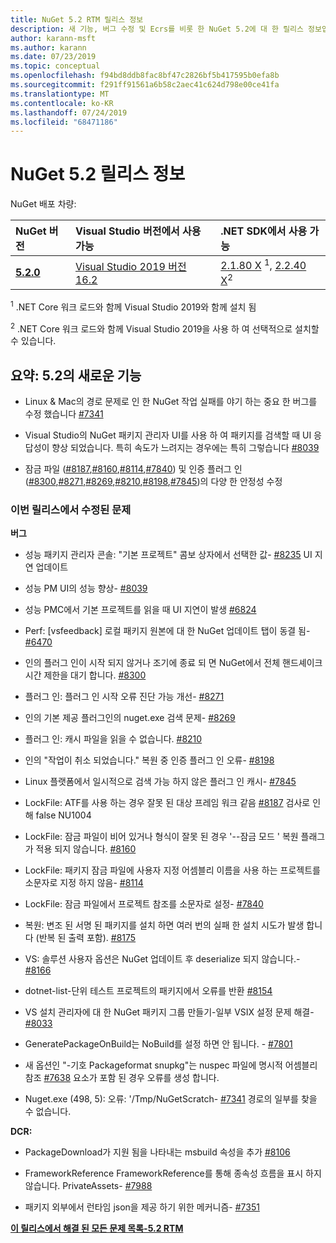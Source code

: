 ```yaml
---
title: NuGet 5.2 RTM 릴리스 정보
description: 새 기능, 버그 수정 및 Ecrs를 비롯 한 NuGet 5.2에 대 한 릴리스 정보입니다.
author: karann-msft
ms.author: karann
ms.date: 07/23/2019
ms.topic: conceptual
ms.openlocfilehash: f94bd8ddb8fac8bf47c2826bf5b417595b0efa8b
ms.sourcegitcommit: f291ff91561a6b58c2aec41c624d798e00ce41fa
ms.translationtype: MT
ms.contentlocale: ko-KR
ms.lasthandoff: 07/24/2019
ms.locfileid: "68471186"
---
```

# <a name="nuget-52-release-notes"></a>NuGet 5.2 릴리스 정보

NuGet 배포 차량:

| NuGet 버전 | Visual Studio 버전에서 사용 가능| .NET SDK에서 사용 가능|
|:---|:---|:---|
| [**5.2.0**](https://nuget.org/downloads) | [Visual Studio 2019 버전 16.2](https://visualstudio.microsoft.com/downloads/) | [2.1.80 X](https://dotnet.microsoft.com/download/dotnet-core/2.1) <sup>1</sup>, [2.2.40 X](https://dotnet.microsoft.com/download/dotnet-core/2.2)<sup>2</sup> |

<sup>1</sup> .NET Core 워크 로드와 함께 Visual Studio 2019와 함께 설치 됨 

<sup>2</sup> .NET Core 워크 로드와 함께 Visual Studio 2019을 사용 하 여 선택적으로 설치할 수 있습니다.

## <a name="summary-whats-new-in-52"></a>요약: 5.2의 새로운 기능

* Linux & Mac의 경로 문제로 인 한 NuGet 작업 실패를 야기 하는 중요 한 버그를 수정 했습니다 [#7341](https://github.com/NuGet/Home/issues/7341)

* Visual Studio의 NuGet 패키지 관리자 UI를 사용 하 여 패키지를 검색할 때 UI 응답성이 향상 되었습니다. 특히 속도가 느려지는 경우에는 특히 그렇습니다 [#8039](https://github.com/NuGet/Home/issues/8039)

* 잠금 파일 ([#8187](https://github.com/NuGet/Home/issues/8187),[#8160](https://github.com/NuGet/Home/issues/8160),[#8114](https://github.com/NuGet/Home/issues/8114),[#7840](https://github.com/NuGet/Home/issues/7840)) 및 인증 플러그 인 ([#8300](https://github.com/NuGet/Home/issues/8300),[#8271](https://github.com/NuGet/Home/issues/8271),[#8269](https://github.com/NuGet/Home/issues/8269),[#8210](https://github.com/NuGet/Home/issues/8210),[#8198](https://github.com/NuGet/Home/issues/8198),[#7845](https://github.com/NuGet/Home/issues/7845))의 다양 한 안정성 수정

### <a name="issues-fixed-in-this-release"></a>이번 릴리스에서 수정된 문제

**버그**

* 성능 패키지 관리자 콘솔:  "기본 프로젝트" 콤보 상자에서 선택한 값- [#8235](https://github.com/NuGet/Home/issues/8235) UI 지연 업데이트

* 성능 PM UI의 성능 향상- [#8039](https://github.com/NuGet/Home/issues/8039)

* 성능 PMC에서 기본 프로젝트를 읽을 때 UI 지연이 발생 [#6824](https://github.com/NuGet/Home/issues/6824)

* Perf: [vsfeedback] 로컬 패키지 원본에 대 한 NuGet 업데이트 탭이 동결 됨- [#6470](https://github.com/NuGet/Home/issues/6470)

* 인의  플러그 인이 시작 되지 않거나 조기에 종료 되 면 NuGet에서 전체 핸드셰이크 시간 제한을 대기 합니다. [#8300](https://github.com/NuGet/Home/issues/8300)

* 플러그 인: 플러그 인 시작 오류 진단 가능 개선- [#8271](https://github.com/NuGet/Home/issues/8271)

* 인의 기본 제공 플러그인의 nuget.exe 검색 문제- [#8269](https://github.com/NuGet/Home/issues/8269)

* 플러그 인: 캐시 파일을 읽을 수 없습니다. [#8210](https://github.com/NuGet/Home/issues/8210)

* 인의  "작업이 취소 되었습니다." 복원 중 인증 플러그 인 오류- [#8198](https://github.com/NuGet/Home/issues/8198)

* Linux 플랫폼에서 일시적으로 검색 가능 하지 않은 플러그 인 캐시- [#7845](https://github.com/NuGet/Home/issues/7845)

* LockFile: ATF를 사용 하는 경우 잘못 된 대상 프레임 워크 같음 [#8187](https://github.com/NuGet/Home/issues/8187) 검사로 인해 false NU1004

* LockFile: 잠금 파일이 비어 있거나 형식이 잘못 된 경우 '--잠금 모드 ' 복원 플래그가 적용 되지 않습니다. [#8160](https://github.com/NuGet/Home/issues/8160)

* LockFile: 패키지 잠금 파일에 사용자 지정 어셈블리 이름을 사용 하는 프로젝트를 소문자로 지정 하지 않음- [#8114](https://github.com/NuGet/Home/issues/8114)

* LockFile: 잠금 파일에서 프로젝트 참조를 소문자로 설정- [#7840](https://github.com/NuGet/Home/issues/7840)

* 복원: 변조 된 서명 된 패키지를 설치 하면 여러 번의 실패 한 설치 시도가 발생 합니다 (반복 된 출력 포함). [#8175](https://github.com/NuGet/Home/issues/8175)

* VS: 솔루션 사용자 옵션은 NuGet 업데이트 후 deserialize 되지 않습니다.- [#8166](https://github.com/NuGet/Home/issues/8166)

* dotnet-list-단위 테스트 프로젝트의 패키지에서 오류를 반환 [#8154](https://github.com/NuGet/Home/issues/8154)

* VS 설치 관리자에 대 한 NuGet 패키지 그룹 만들기-일부 VSIX 설정 문제 해결- [#8033](https://github.com/NuGet/Home/issues/8033)

* GeneratePackageOnBuild는 NoBuild를 설정 하면 안 됩니다. - [#7801](https://github.com/NuGet/Home/issues/7801)

* 새 옵션인 "-기호 Packageformat snupkg"는 nuspec 파일에 명시적 어셈블리 참조 [#7638](https://github.com/NuGet/Home/issues/7638) 요소가 포함 된 경우 오류를 생성 합니다.

* Nuget.exe (498, 5): 오류: '/Tmp/NuGetScratch- [#7341](https://github.com/NuGet/Home/issues/7341) 경로의 일부를 찾을 수 없습니다.

**DCR:**

* PackageDownload가 지원 됨을 나타내는 msbuild 속성을 추가 [#8106](https://github.com/NuGet/Home/issues/8106)

* FrameworkReference FrameworkReference를 통해 종속성 흐름을 표시 하지 않습니다. PrivateAssets- [#7988](https://github.com/NuGet/Home/issues/7988)

* 패키지 외부에서 런타임 json을 제공 하기 위한 메커니즘- [#7351](https://github.com/NuGet/Home/issues/7351)

**[이 릴리스에서 해결 된 모든 문제 목록-5.2 RTM](https://github.com/nuget/home/issues?q=is%3Aissue+is%3Aclosed+milestone%3A%225.2")**


